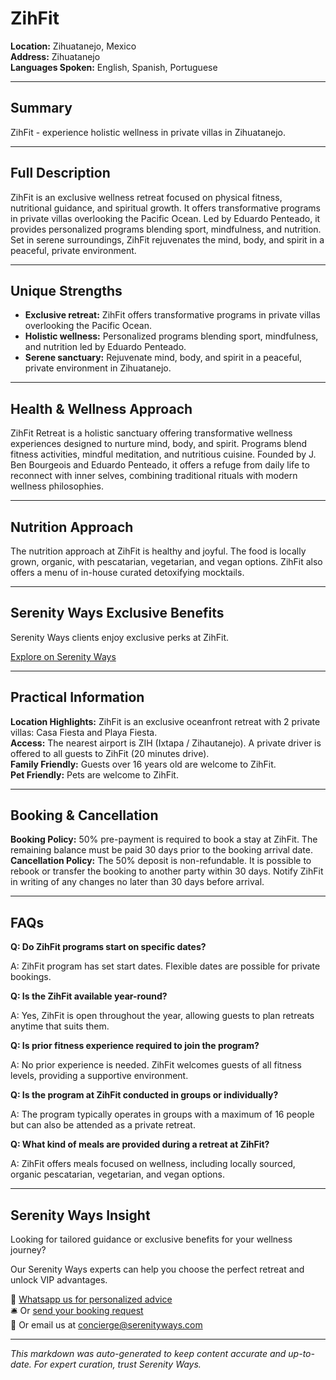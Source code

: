 # ZihFit

**Location:** Zihuatanejo, Mexico  
**Address:** Zihuatanejo  
**Languages Spoken:** English, Spanish, Portuguese

---

## Summary

ZihFit - experience holistic wellness in private villas in Zihuatanejo.

---

## Full Description

ZihFit is an exclusive wellness retreat focused on physical fitness, nutritional guidance, and spiritual growth. It offers transformative programs in private villas overlooking the Pacific Ocean. Led by Eduardo Penteado, it provides personalized programs blending sport, mindfulness, and nutrition. Set in serene surroundings, ZihFit rejuvenates the mind, body, and spirit in a peaceful, private environment.

---

## Unique Strengths

- **Exclusive retreat:** ZihFit offers transformative programs in private villas overlooking the Pacific Ocean.
- **Holistic wellness:** Personalized programs blending sport, mindfulness, and nutrition led by Eduardo Penteado.
- **Serene sanctuary:** Rejuvenate mind, body, and spirit in a peaceful, private environment in Zihuatanejo.

---

## Health & Wellness Approach

ZihFit Retreat is a holistic sanctuary offering transformative wellness experiences designed to nurture mind, body, and spirit. Programs blend fitness activities, mindful meditation, and nutritious cuisine. Founded by J. Ben Bourgeois and Eduardo Penteado, it offers a refuge from daily life to reconnect with inner selves, combining traditional rituals with modern wellness philosophies.

---

## Nutrition Approach

The nutrition approach at ZihFit is healthy and joyful. The food is locally grown, organic, with pescatarian, vegetarian, and vegan options. ZihFit also offers a menu of in-house curated detoxifying mocktails.

---

## Serenity Ways Exclusive Benefits

Serenity Ways clients enjoy exclusive perks at ZihFit.

[Explore on Serenity Ways](https://serenityways.com/collections/zihfit)

---

## Practical Information

**Location Highlights:** ZihFit is an exclusive oceanfront retreat with 2 private villas: Casa Fiesta and Playa Fiesta.  
**Access:** The nearest airport is ZIH (Ixtapa / Zihautanejo). A private driver is offered to all guests to ZihFit (20 minutes drive).  
**Family Friendly:** Guests over 16 years old are welcome to ZihFit.  
**Pet Friendly:** Pets are welcome to ZihFit.

---

## Booking & Cancellation

**Booking Policy:** 50% pre-payment is required to book a stay at ZihFit. The remaining balance must be paid 30 days prior to the booking arrival date.  
**Cancellation Policy:** The 50% deposit is non-refundable. It is possible to rebook or transfer the booking to another party within 30 days. Notify ZihFit in writing of any changes no later than 30 days before arrival.

---

## FAQs

**Q: Do ZihFit programs start on specific dates?**

A: ZihFit program has set start dates. Flexible dates are possible for private bookings.

**Q: Is the ZihFit available year-round?**

A: Yes, ZihFit is open throughout the year, allowing guests to plan retreats anytime that suits them.

**Q: Is prior fitness experience required to join the program?**

A: No prior experience is needed. ZihFit welcomes guests of all fitness levels, providing a supportive environment.

**Q: Is the program at ZihFit conducted in groups or individually?**

A: The program typically operates in groups with a maximum of 16 people but can also be attended as a private retreat.

**Q: What kind of meals are provided during a retreat at ZihFit?**

A: ZihFit offers meals focused on wellness, including locally sourced, organic pescatarian, vegetarian, and vegan options.


---

## Serenity Ways Insight

Looking for tailored guidance or exclusive benefits for your wellness journey?

Our Serenity Ways experts can help you choose the perfect retreat and unlock VIP advantages.

💬 [Whatsapp us for personalized advice](https://wa.me/33786553455)  
🛎️ Or [send your booking request](https://serenityways.com/pages/contact)  
📧 Or email us at [concierge@serenityways.com](mailto:concierge@serenityways.com)

---

*This markdown was auto-generated to keep content accurate and up-to-date. For expert curation, trust Serenity Ways.*
